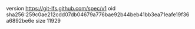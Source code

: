 version https://git-lfs.github.com/spec/v1
oid sha256:259c0ae212cdd07db04679a776bae92b44beb41bb3ea71eafe19f36a6892be6e
size 11929
